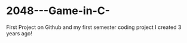 # 2048---Game-in-C-
First Project on Github and my first semester coding project I created 3 years ago!
